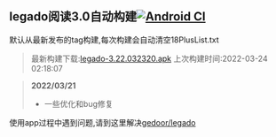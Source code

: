 ## legado阅读3.0自动构建[![Android CI](https://github.com/10bits/gedoor-Build/workflows/Android%20CI/badge.svg)](https://github.com/10bits/gedoor-Build/actions)

默认从最新发布的tag构建,每次构建会自动清空18PlusList.txt

> 最新构建下载:[legado-3.22.032320.apk](https://github.com/crby2333/gedoor-Build/releases/download/legado-3.22.032320/legado-3.22.032320.apk) 上次构建时间:2022-03-24 02:18:07
<!--start-->
> **2022/03/21**
> 
> * 一些优化和bug修复
<!--end-->
  
使用app过程中遇到问题,请到这里解决[gedoor/legado](https://github.com/gedoor/legado/issues)

